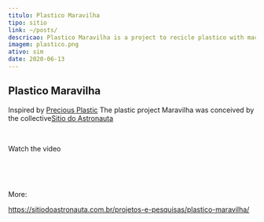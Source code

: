 ```yaml
---
titulo: Plastico Maravilha
tipo: sitio
link: ~/posts/
descricao: Plastico Maravilha is a project to recicle plastico with machines
imagem: plastico.png
ativo: sim
date: 2020-06-13
---
```


## Plastico Maravilha

Inspired by [Precious Plastic](https://preciousplastic.com/) The plastic project Maravilha was conceived by the collective[Sitio do Astronauta](https://sitiodoastronauta.com.br)

</br>

Watch the video


</br>

<lite-youtube class="w-350px sm:w-500px md:w-600px"
videoid="mw3plmcpLjo"
playlabel="Play: Keynote (Google I/O '18)"
params="controls=0&start=10&end=30&modestbranding=2&rel=0&enablejsapi=1"></lite-youtube>


</br>

More:

https://sitiodoastronauta.com.br/projetos-e-pesquisas/plastico-maravilha/